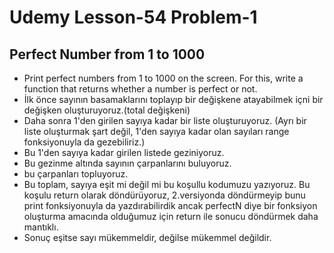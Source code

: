 # Udemy Lesson-54 Problem-1

## Perfect Number from 1 to 1000

* Print perfect numbers from 1 to 1000 on the screen. For this, write a function that returns whether a number is perfect or not.
* İlk önce sayının basamaklarını toplayıp bir değişkene atayabilmek içni bir değişken oluşturuyoruz.(total değişkeni)
* Daha sonra 1'den girilen sayıya kadar bir liste oluşturuyoruz. (Ayrı bir liste oluşturmak şart değil, 1'den sayıya kadar olan sayıları range fonksiyonuyla da gezebiliriz.)
* Bu 1'den sayıya kadar girilen listede geziniyoruz.
* Bu gezinme altında sayının çarpanlarını buluyoruz.
* bu çarpanları topluyoruz.
* Bu toplam, sayıya eşit mi değil mi bu koşullu kodumuzu yazıyoruz. Bu koşulu return olarak döndürüyoruz, 2.versiyonda döndürmeyip bunu print fonksiyonuyla da yazdırabilirdik ancak perfectN diye bir fonksiyon oluşturma amacında olduğumuz için return ile sonucu döndürmek daha mantıklı.
* Sonuç eşitse sayı mükemmeldir, değilse mükemmel değildir.

